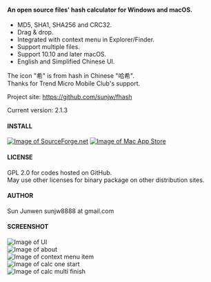 #### An open source files' hash calculator for Windows and macOS.
 * MD5, SHA1, SHA256 and CRC32.
 * Drag & drop.
 * Integrated with context menu in Explorer/Finder.
 * Support multiple files.
 * Support 10.10 and later macOS.
 * English and Simplified Chinese UI.

The icon "希" is from hash in Chinese "哈希".   
Thanks for Trend Micro Mobile Club's support.   
   
Project site: https://github.com/sunjw/fhash

Current version: 2.1.3

#### INSTALL
[![Image of SourceForge.net](https://raw.githubusercontent.com/sunjw/fhash/master/doc/sflogo.png)](https://sourceforge.net/projects/fhash/files/2.1.3/)
[![Image of Mac App Store](https://raw.githubusercontent.com/sunjw/fhash/master/doc/Download_on_the_Mac_App_Store_Badge_US-UK_165x40.png)](https://itunes.apple.com/us/app/fhash/id1055555711?mt=12)

#### LICENSE
GPL 2.0 for codes hosted on GitHub.   
May use other licenses for binary package on other distribution sites.

#### AUTHOR
Sun Junwen sunjw8888 at gmail.com

#### SCREENSHOT
![Image of UI](https://raw.githubusercontent.com/sunjw/fhash/master/doc/mac_ui.jpg)   
![Image of about](https://raw.githubusercontent.com/sunjw/fhash/master/doc/mac_about.jpg)   
![Image of context menu item](https://raw.githubusercontent.com/sunjw/fhash/master/doc/mac_context_menu_item.jpg)   
![Image of calc one start](https://raw.githubusercontent.com/sunjw/fhash/master/doc/mac_calc_one_start.jpg)   
![Image of calc multi finish](https://raw.githubusercontent.com/sunjw/fhash/master/doc/mac_calc_multi_finish.jpg)   
